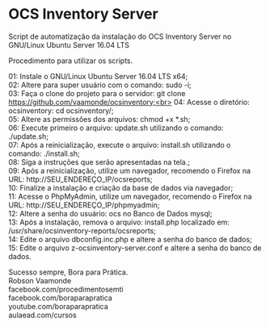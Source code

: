 # OCS Inventory Server

Script de automatização da instalação do OCS Inventory Server no GNU/Linux Ubuntu Server 16.04 LTS

Procedimento para utilizar os scripts.

01: Instale o GNU/Linux Ubuntu Server 16.04 LTS x64;<br>
02: Altere para super usuário com o comando: sudo -i;<br>
03: Faça o clone do projeto para o servidor: git clone https://github.com/vaamonde/ocsinventory;<br>
04: Acesse o diretório: ocsinventory: cd ocsinventory/;<br>
05: Altere as permissões dos arquivos: chmod +x *.sh;<br>
06: Execute primeiro o arquivo: update.sh utilizando o comando: ./update.sh;<br>
07: Após a reinicialização, execute o arquivo: install.sh utilizando o comando: ./install.sh;<br>
08: Siga a instruções que serão apresentadas na tela.;<br>
09: Após a reinicialização, utilize um navegador, recomendo o Firefox na URL: http://SEU_ENDEREÇO_IP/ocsreports;<br>
10: Finalize a instalação e criação da base de dados via navegador;<br>
11: Acesse o PhpMyAdmin, utilize um navegador, recomendo o Firefox na URL: http://SEU_ENDEREÇO_IP/phpmyadmin;<br>
12: Altere a senha do usuário: ocs no Banco de Dados mysql;<br>
13: Após a instalação, remova o arquivo: install.php localizado em: /usr/share/ocsinventory-reports/ocsreports;<br>
14: Edite o arquivo dbconfig.inc.php e altere a senha do banco de dados;<br>
15: Edite o arquivo z-ocsinventory-server.conf e altere a senha do banco de dados.<br>

Sucesso sempre, Bora para Prática.<br>
Robson Vaamonde<br>
facebook.com/procedimentosemti<br>
facebook.com/boraparapratica<br>
youtube.com/boraparapratica<br>
aulaead.com/cursos
